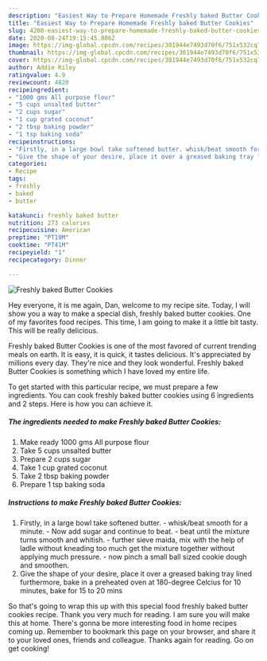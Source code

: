 ```yaml
---
description: "Easiest Way to Prepare Homemade Freshly baked Butter Cookies"
title: "Easiest Way to Prepare Homemade Freshly baked Butter Cookies"
slug: 4200-easiest-way-to-prepare-homemade-freshly-baked-butter-cookies
date: 2020-08-24T19:15:45.806Z
image: https://img-global.cpcdn.com/recipes/301944e7493d70f6/751x532cq70/freshly-baked-butter-cookies-recipe-main-photo.jpg
thumbnail: https://img-global.cpcdn.com/recipes/301944e7493d70f6/751x532cq70/freshly-baked-butter-cookies-recipe-main-photo.jpg
cover: https://img-global.cpcdn.com/recipes/301944e7493d70f6/751x532cq70/freshly-baked-butter-cookies-recipe-main-photo.jpg
author: Addie Riley
ratingvalue: 4.9
reviewcount: 4820
recipeingredient:
- "1000 gms All purpose flour"
- "5 cups unsalted butter"
- "2 cups sugar"
- "1 cup grated coconut"
- "2 tbsp baking powder"
- "1 tsp baking soda"
recipeinstructions:
- "Firstly, in a large bowl take softened butter. whisk/beat smooth for a minute. Now add sugar and continue to beat. beat until the mixture turns smooth and whitish. further sieve maida, mix with the help of ladle without kneading too much get the mixture together without applying much pressure. now pinch a small ball sized cookie dough and smoothen."
- "Give the shape of your desire, place it over a greased baking tray lined furthermore, bake in a preheated oven at 180-degree Celcius for 10 minutes, bake for 15 to 20 mins"
categories:
- Recipe
tags:
- freshly
- baked
- butter

katakunci: freshly baked butter 
nutrition: 273 calories
recipecuisine: American
preptime: "PT19M"
cooktime: "PT41M"
recipeyield: "1"
recipecategory: Dinner

---
```



![Freshly baked Butter Cookies](https://img-global.cpcdn.com/recipes/301944e7493d70f6/751x532cq70/freshly-baked-butter-cookies-recipe-main-photo.jpg)

Hey everyone, it is me again, Dan, welcome to my recipe site. Today, I will show you a way to make a special dish, freshly baked butter cookies. One of my favorites food recipes. This time, I am going to make it a little bit tasty. This will be really delicious.



Freshly baked Butter Cookies is one of the most favored of current trending meals on earth. It is easy, it is quick, it tastes delicious. It's appreciated by millions every day. They're nice and they look wonderful. Freshly baked Butter Cookies is something which I have loved my entire life.


To get started with this particular recipe, we must prepare a few ingredients. You can cook freshly baked butter cookies using 6 ingredients and 2 steps. Here is how you can achieve it.

<!--inarticleads1-->

##### The ingredients needed to make Freshly baked Butter Cookies:

1. Make ready 1000 gms All purpose flour
1. Take 5 cups unsalted butter
1. Prepare 2 cups sugar
1. Take 1 cup grated coconut
1. Take 2 tbsp baking powder
1. Prepare 1 tsp baking soda




<!--inarticleads2-->

##### Instructions to make Freshly baked Butter Cookies:

1. Firstly, in a large bowl take softened butter. - whisk/beat smooth for a minute. - Now add sugar and continue to beat. - beat until the mixture turns smooth and whitish. - further sieve maida, mix with the help of ladle without kneading too much get the mixture together without applying much pressure. - now pinch a small ball sized cookie dough and smoothen.
1. Give the shape of your desire, place it over a greased baking tray lined furthermore, bake in a preheated oven at 180-degree Celcius for 10 minutes, bake for 15 to 20 mins




So that's going to wrap this up with this special food freshly baked butter cookies recipe. Thank you very much for reading. I am sure you will make this at home. There's gonna be more interesting food in home recipes coming up. Remember to bookmark this page on your browser, and share it to your loved ones, friends and colleague. Thanks again for reading. Go on get cooking!
